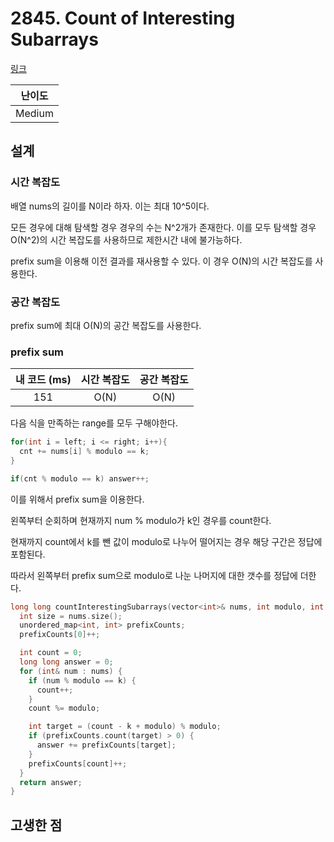 # 2845. Count of Interesting Subarrays

[링크](https://leetcode.com/problems/count-of-interesting-subarrays/description/)

| 난이도 |
| :----: |
| Medium |

## 설계

### 시간 복잡도

배열 nums의 길이를 N이라 하자. 이는 최대 10^5이다.

모든 경우에 대해 탐색할 경우 경우의 수는 N^2개가 존재한다. 이를 모두 탐색할 경우 O(N^2)의 시간 복잡도를 사용하므로 제한시간 내에 불가능하다.

prefix sum을 이용해 이전 결과를 재사용할 수 있다. 이 경우 O(N)의 시간 복잡도를 사용한다.

### 공간 복잡도

prefix sum에 최대 O(N)의 공간 복잡도를 사용한다.

### prefix sum

| 내 코드 (ms) | 시간 복잡도 | 공간 복잡도 |
| :----------: | :---------: | :---------: |
|     151      |    O(N)     |    O(N)     |

다음 식을 만족하는 range를 모두 구해야한다.

```cpp
for(int i = left; i <= right; i++){
  cnt += nums[i] % modulo == k;
}

if(cnt % modulo == k) answer++;
```

이를 위해서 prefix sum을 이용한다.

왼쪽부터 순회하며 현재까지 num % modulo가 k인 경우를 count한다.

현재까지 count에서 k를 뺀 값이 modulo로 나누어 떨어지는 경우 해당 구간은 정답에 포함된다.

따라서 왼쪽부터 prefix sum으로 modulo로 나눈 나머지에 대한 갯수를 정답에 더한다.

```cpp
long long countInterestingSubarrays(vector<int>& nums, int modulo, int k) {
  int size = nums.size();
  unordered_map<int, int> prefixCounts;
  prefixCounts[0]++;

  int count = 0;
  long long answer = 0;
  for (int& num : nums) {
    if (num % modulo == k) {
      count++;
    }
    count %= modulo;

    int target = (count - k + modulo) % modulo;
    if (prefixCounts.count(target) > 0) {
      answer += prefixCounts[target];
    }
    prefixCounts[count]++;
  }
  return answer;
}
```

## 고생한 점
